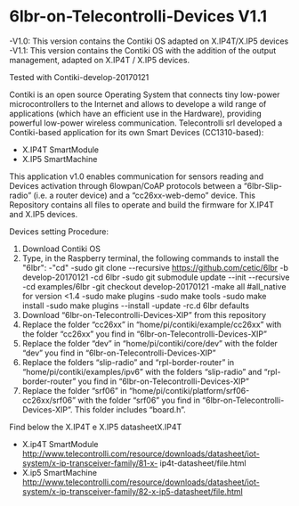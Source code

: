 # 6lbr-on-Telecontrolli-Devices V1.1

-V1.0: This version contains the Contiki OS adapted on X.IP4T/X.IP5 devices
-V1.1: This version contains the Contiki OS with the addition of the output management, adapted on X.IP4T / X.IP5 devices.


Tested with Contiki-develop-20170121

Contiki is an open source Operating System that connects tiny low-power microcontrollers to the Internet and allows to develope a wild range of applications (which have an efficient use in the Hardware), providing powerful low-power wireless communication. 
Telecontrolli srl developed a Contiki-based application for its own Smart Devices (CC1310-based):
- X.IP4T SmartModule
- X.IP5 SmartMachine

This application v1.0 enables communication for sensors reading and Devices activation through 6lowpan/CoAP protocols between  a “6lbr-Slip-radio” (i.e. a router device) and a “cc26xx-web-demo” device.
This Repository contains all files to operate and build the firmware for X.IP4T and X.IP5 devices.

Devices setting Procedure:

1.	Download Contiki OS
2. Type, in the Raspberry terminal, the following commands to install the "6lbr":
   -"cd"
   -sudo git clone --recursive https://github.com/cetic/6lbr -b develop-20170121
   -cd 6lbr
   -sudo git submodule update --init --recursive
   -cd examples/6lbr
   -git checkout develop-20170121
   -make all #all_native for version <1.4
   -sudo make plugins
   -sudo make tools
   -sudo make install
   -sudo make plugins --install
   -update -rc.d 6lbr defaults
3.	Download “6lbr-on-Telecontrolli-Devices-XIP” from this repository
4.	Replace the folder “cc26xx” in “home/pi/contiki/example/cc26xx” with the folder “cc26xx” you find in “6lbr-on-Telecontrolli-Devices-XIP”
5.	Replace the folder “dev” in “home/pi/contiki/core/dev” with the folder “dev” you find in “6lbr-on-Telecontrolli-Devices-XIP”
6.	Replace the folders “slip-radio” and “rpl-border-router” in “home/pi/contiki/examples/ipv6” with the folders “slip-radio” and “rpl-border-router” you find in “6lbr-on-Telecontrolli-Devices-XIP”
7.	Replace the folder “srf06” in “home/pi/contiki/platform/srf06-cc26xx/srf06” with the folder “srf06”  you find in “6lbr-on-Telecontrolli-Devices-XIP”. This folder includes “board.h”.

Find below the X.IP4T e X.IP5 datasheetX.IP4T
-	X.ip4T SmartModule
 http://www.telecontrolli.com/resource/downloads/datasheet/iot-system/x-ip-transceiver-family/81-x-   ip4t-datasheet/file.html
-	X.ip5 SmartMachine
http://www.telecontrolli.com/resource/downloads/datasheet/iot-system/x-ip-transceiver-family/82-x-ip5-datasheet/file.html

